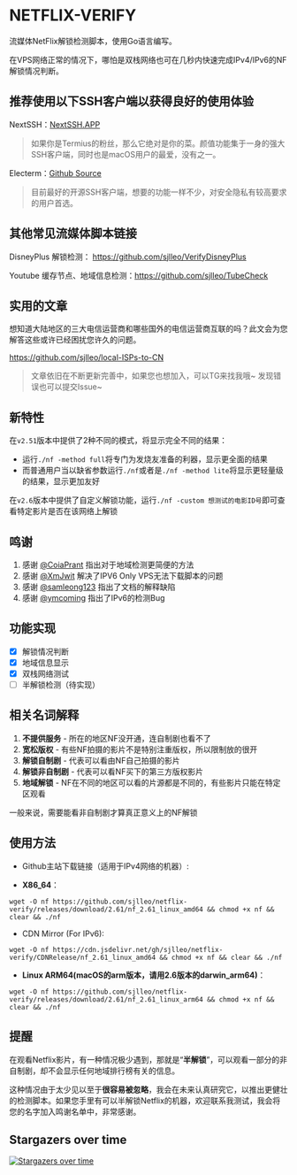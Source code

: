 # NETFLIX-VERIFY

流媒体NetFlix解锁检测脚本，使用Go语言编写。

在VPS网络正常的情况下，哪怕是双栈网络也可在几秒内快速完成IPv4/IPv6的NF解锁情况判断。

## 推荐使用以下SSH客户端以获得良好的使用体验

NextSSH：[NextSSH.APP](https://nextssh.app)

> 如果你是Termius的粉丝，那么它绝对是你的菜。颜值功能集于一身的强大SSH客户端，同时也是macOS用户的最爱，没有之一。

Electerm：[Github Source](https://github.com/electerm/electerm)

> 目前最好的开源SSH客户端，想要的功能一样不少，对安全隐私有较高要求的用户首选。

## 其他常见流媒体脚本链接

DisneyPlus 解锁检测： https://github.com/sjlleo/VerifyDisneyPlus

Youtube 缓存节点、地域信息检测：https://github.com/sjlleo/TubeCheck

## 实用的文章

想知道大陆地区的三大电信运营商和哪些国外的电信运营商互联的吗？此文会为您解答这些或许已经困扰您许久的问题。

https://github.com/sjlleo/local-ISPs-to-CN

> 文章依旧在不断更新完善中，如果您也想加入，可以TG来找我哦~ 发现错误也可以提交Issue~

## 新特性

在`v2.51`版本中提供了2种不同的模式，将显示完全不同的结果：

* 运行`./nf -method full`将专门为发烧友准备的利器，显示更全面的结果
* 而普通用户当以缺省参数运行`./nf`或者是`./nf -method lite`将显示更轻量级的结果，显示更加友好

在`v2.6`版本中提供了自定义解锁功能，运行`./nf -custom 想测试的电影ID号`即可查看特定影片是否在该网络上解锁


## 鸣谢

1. 感谢 [@CoiaPrant](https://github.com/CoiaPrant) 指出对于地域检测更简便的方法
2. 感谢 [@XmJwit](https://github.com/XmJwit) 解决了IPV6 Only VPS无法下载脚本的问题
3. 感谢 [@samleong123](https://github.com/samleong123) 指出了文档的解释缺陷
4. 感谢 [@ymcoming](https://github.com/ymcoming) 指出了IPv6的检测Bug

## 功能实现

- [X] 解锁情况判断
- [X] 地域信息显示
- [X] 双栈网络测试
- [ ] 半解锁检测（待实现）

## 相关名词解释

1. **不提供服务** - 所在的地区NF没开通，连自制剧也看不了
2. **宽松版权** - 有些NF拍摄的影片不是特别注重版权，所以限制放的很开
3. **解锁自制剧** - 代表可以看由NF自己拍摄的影片
4. **解锁非自制剧** - 代表可以看NF买下的第三方版权影片
5. **地域解锁** - NF在不同的地区可以看的片源都是不同的，有些影片只能在特定区观看

一般来说，需要能看非自制剧才算真正意义上的NF解锁

## 使用方法

* Github主站下载链接（适用于IPv4网络的机器）:
   
* **X86_64**：
```shell
wget -O nf https://github.com/sjlleo/netflix-verify/releases/download/2.61/nf_2.61_linux_amd64 && chmod +x nf && clear && ./nf
```
   
* CDN Mirror (For IPv6):

```shell
wget -O nf https://cdn.jsdelivr.net/gh/sjlleo/netflix-verify/CDNRelease/nf_2.61_linux_amd64 && chmod +x nf && clear && ./nf
```
   
* **Linux ARM64(macOS的arm版本，请用2.6版本的darwin_arm64)**：
```shell
wget -O nf https://github.com/sjlleo/netflix-verify/releases/download/2.61/nf_2.61_linux_arm64 && chmod +x nf && clear && ./nf
```

## 提醒

在观看Netflix影片，有一种情况极少遇到，那就是“**半解锁**”，可以观看一部分的非自制剧，却不会显示任何地域排行榜有关的信息。

这种情况由于太少见以至于**很容易被忽略**，我会在未来认真研究它，以推出更健壮的检测脚本。如果您手里有可以半解锁Netflix的机器，欢迎联系我测试，我会将您的名字加入鸣谢名单中，非常感谢。


## Stargazers over time

[![Stargazers over time](https://starchart.cc/sjlleo/netflix-verify.svg)](https://starchart.cc/sjlleo/netflix-verify)

